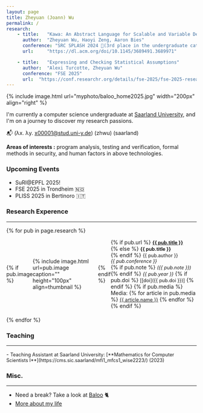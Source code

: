 ```yaml
---
layout: page
title: Zheyuan (Joann) Wu
permalink: /
research:
    - title:   "Kawa: An Abstract Language for Scalable and Variable Detection of Spectre Vulnerabilities"
      author:  "Zheyuan Wu, Haoyi Zeng, Aaron Bies"
      conference: "SRC SPLASH 2024 🥉(3rd place in the undergraduate category)"
      url:     "https://dl.acm.org/doi/10.1145/3689491.3689971"

    - title:   "Expressing and Checking Statistical Assumptions"
      author:  "Alexi Turcotte, Zheyuan Wu"
      conference: "FSE 2025"
      url:  "https://conf.researchr.org/details/fse-2025/fse-2025-research-papers/93/Expressing-and-Checking-Statistical-Assumptions"
---
```

{% include image.html url="myphoto/baloo_home2025.jpg" width="200px" align="right" %}

I'm currently a computer science undergraduate at [Saarland University], and I'm on a journey to discover my research passions. 
<!-- **Update :**
I'll be a CS PhD Student starting Fall 2025 at Brown University! -->

📬 (λx. λy. x00001@stud.uni-y.de) (zhwu) (saarland)
<!-- (λ<span style="color: brown;">x</span>. λ<span style="color: brown;">y</span>. <span style="color: brown;">x</span>00001@stud.uni-<span style="color: brown;">y</span>.de) (<span style="color: brown;">zhwu</span>) (<span style="color: brown;">saarland</span>) -->

**Areas of interests :** 
program analysis, 
testing and verification,
formal methods in security, 
and human factors in above technologies.

### Upcoming Events
<!-- - (will attend) SuRI@EPFL 2025!
- (will attend) FSE 2025 in Trondheim 🇳🇴
- (will attend) PLISS 2025 in Bertinoro 🇮🇹
- (attened) SPLASH 2024 -->

- SuRI@EPFL 2025!
- FSE 2025 in Trondheim 🇳🇴
- PLISS 2025 in Bertinoro 🇮🇹

<!-- ----
### Research Experence -->
### <span class="title-style"> Research Experence </span>
<hr class="title-line">


{% for pub in page.research %}
<div style="display: flex; align-items: center; margin-bottom: 20px;">
  {% if pub.image %}
    <div style="margin-right: 20px;">
      {% include image.html url=pub.image caption="" height="100px" align=thumbnail %}
    </div>
  {% endif %}
  <div>
    {% if pub.url %}
      <strong style="font-size: 0.9em;"><a href="{% if pub.internal %}{{pub.url | prepend: site.baseurl}}{% else %}{{pub.url}}{% endif %}">{{ pub.title }}</a></strong><br />
    {% else %}
      <strong style="font-size: 0.9em;">{{ pub.title }}</strong><br />
    {% endif %}
    <span style="font-size: 0.9em;">{{ pub.author }}</span><br />
    <i style="font-size: 0.9em;">{{ pub.conference }}</i><br />
    {% if pub.note %} <i style="font-size: 0.9em;">({{ pub.note }})</i> {% endif %} 
    <i style="font-size: 0.9em;">{{ pub.year }}</i>
    {% if pub.doi %} 
      <span style="font-size: 0.9em;">[[doi]({{ pub.doi }})]</span> 
    {% endif %}
    {% if pub.media %}
      <br />Media: 
      {% for article in pub.media %}
        <a href="{{ article.url }}" target="_blank" style="font-size: 0.9em;">{{ article.name }}</a>
      {% endfor %}
    {% endif %}
  </div>
</div>
{% endfor %}



<!-- ---
### Teaching -->

### <span class="title-style">Teaching</span>
<hr class="title-line">
- <span style="font-size: 0.9em;"> Teaching Assistant at Saarland University: [**Mathematics for Computer Scientists I**](https://cms.sic.saarland/mfi1_mfcs1_wise2223/) (2023)</span><br />


<!-- ---
### Teaching -->

### Misc.
<hr class="title-line">

- Need a break? Take a look at [Baloo](baloo.html) 🐈
- [More about my life](/misc/)



[Saarland University]: https://saarland-informatics-campus.de/
